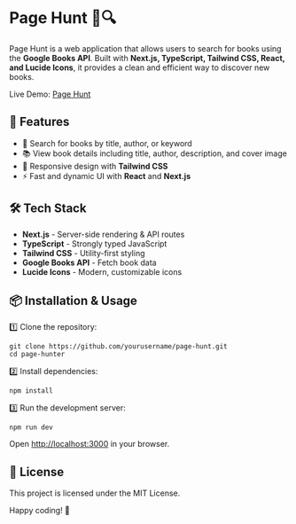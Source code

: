 # Page Hunt 📖🔍

Page Hunt is a web application that allows users to search for books using the **Google Books API**. Built with **Next.js, TypeScript, Tailwind CSS, React, and Lucide Icons**, it provides a clean and efficient way to discover new books.

Live Demo: [Page Hunt](https://page-hunt-psi.vercel.app/)

## 🚀 Features

- 🔎 Search for books by title, author, or keyword
- 📚 View book details including title, author, description, and cover image
- 🎨 Responsive design with **Tailwind CSS**
- ⚡ Fast and dynamic UI with **React** and **Next.js**

## 🛠 Tech Stack

- **Next.js** - Server-side rendering & API routes
- **TypeScript** - Strongly typed JavaScript
- **Tailwind CSS** - Utility-first styling
- **Google Books API** - Fetch book data
- **Lucide Icons** - Modern, customizable icons

## 📦 Installation & Usage

1️⃣ Clone the repository:

```
git clone https://github.com/yourusername/page-hunt.git
cd page-hunter
```

2️⃣ Install dependencies:

```
npm install
```

3️⃣ Run the development server:

```
npm run dev
```

Open [http://localhost:3000](http://localhost:3000) in your browser.

## 📜 License

This project is licensed under the MIT License.

Happy coding! 🚀
